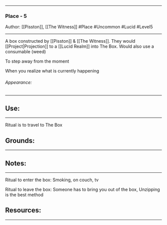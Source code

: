 - - -
### Place - 5
Author: [[Pisston]], [[The Witness]]
#Place #Uncommon #Lucid #Level5
- - - 
A box constructed by [[Pisston]] & [[The Witness]]. 
They would [[Project|Projection]] to a [[Lucid Realm]] into The Box.
Would also use a consumable (weed)

To step away from the moment

When you realize what is currently happening



###### Appearance: 
- - -


## Use:
- - - 
Ritual is to travel to The Box 


## Grounds:
- - -

## Notes: 
- - -
Ritual to enter the box:
Smoking, on couch, tv

Ritual to leave the box:
Someone has to bring you out of the box,
Unzipping is the best method


## Resources:
- - -
